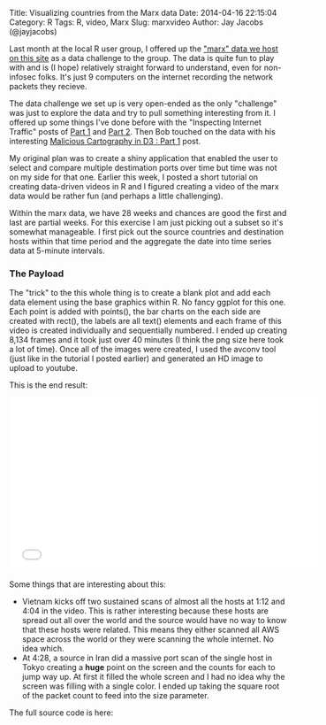 Title: Visualizing countries from the Marx data
Date: 2014-04-16 22:15:04
Category: R
Tags: R, video, Marx
Slug: marxvideo
Author: Jay Jacobs (@jayjacobs)

Last month at the local R user group, I offered up the ["marx" data we host on this site](http://datadrivensecurity.info/blog/pages/dds-dataset-collection.html) as a data challenge to the group.  The data is quite fun to play with and is (I hope) relatively straight forward to understand, even for non-infosec folks.  It's just 9 computers on the internet recording the network packets they recieve.

The data challenge we set up is very open-ended as the only "challenge" was just to explore the data and try to pull something interesting from it.  I offered up some things I've done before with the "Inspecting Internet Traffic" posts of [Part 1](http://datadrivensecurity.info/blog/posts/2014/Jan/blander-part1/) and [Part 2](http://datadrivensecurity.info/blog/posts/2014/Jan/blander-part2/).  Then Bob touched on the data with his interesting [Malicious Cartography in D3 : Part 1](http://datadrivensecurity.info/blog/posts/2014/Jan/malicious-cartography-part-1/) post.

My original plan was to create a shiny application that enabled the user to select and compare multiple destimation ports over time but time was not on my side for that one.  Earlier this week, I posted a short tutorial on creating data-driven videos in R and I figured creating a video of the marx data would be rather fun (and perhaps a little challenging).  

Within the marx data, we have 28 weeks and chances are good the first and last are partial weeks.  For this exercise I am just picking out a subset so it's somewhat manageable.  I first pick out the source countries and destination hosts within that time period and the aggregate the date into time series data at 5-minute intervals.

### The Payload

The "trick" to the this whole thing is to create a blank plot and add each data element using the base graphics within R.  No fancy ggplot for this one.  Each point is added with points(), the bar charts on the each side are created with rect(), the labels are all text() elements and each frame of this video is created individually and sequentially numbered.   I ended up creating 8,134 frames and it took just over 40 minutes (I think the png size here took a lot of time).  Once all of the images were created, I used the avconv tool (just like in the tutorial I posted earlier) and generated an HD image to upload to youtube. 

This is the end result:

<iframe width="560" height="315" src="//www.youtube.com/embed/1fLHh7axV7A" frameborder="0" allowfullscreen></iframe>

Some things that are interesting about this:

* Vietnam kicks off two sustained scans of almost all the hosts at 1:12 and 4:04 in the video.  This is rather interesting because these hosts are spread out all over the world and the source would have no way to know that these hosts were related.  This means they either scanned all AWS space across the world or they were scanning the whole internet.  No idea which.
* At 4:28, a source in Iran did a massive port scan of the single host in Tokyo creating a __huge__ point on the screen and the counts for each to jump way up.  At first it filled the whole screen and I had no idea why the screen was filling with a single color.  I ended up taking the square root of the packet count to feed into the size parameter.

The full source code is here:

<script src="https://gist.github.com/jayjacobs/10610909.js"></script>

